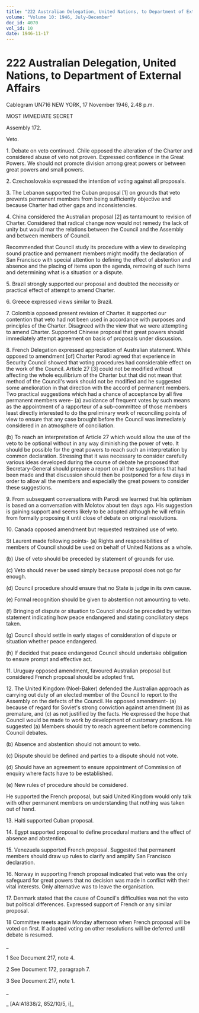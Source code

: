 ```yaml
---
title: "222 Australian Delegation, United Nations, to Department of External Affairs"
volume: "Volume 10: 1946, July-December"
doc_id: 4070
vol_id: 10
date: 1946-11-17
---
```


# 222 Australian Delegation, United Nations, to Department of External Affairs

Cablegram UN716 NEW YORK, 17 November 1946, 2.48 p.m.

MOST IMMEDIATE SECRET

Assembly 172.

Veto.

1\. Debate on veto continued. Chile opposed the alteration of the Charter and considered abuse of veto not proven. Expressed confidence in the Great Powers. We should not promote division among great powers or between great powers and small powers.

2\. Czechoslovakia expressed the intention of voting against all proposals.

3\. The Lebanon supported the Cuban proposal [1] on grounds that veto prevents permanent members from being sufficiently objective and because Charter had other gaps and inconsistencies.

4\. China considered the Australian proposal [2] as tantamount to revision of Charter. Considered that radical change now would not remedy the lack of unity but would mar the relations between the Council and the Assembly and between members of Council.

Recommended that Council study its procedure with a view to developing sound practice and permanent members might modify the declaration of San Francisco with special attention to defining the effect of abstention and absence and the placing of items upon the agenda, removing of such items and determining what is a situation or a dispute.

5\. Brazil strongly supported our proposal and doubted the necessity or practical effect of attempt to amend Charter.

6\. Greece expressed views similar to Brazil.

7\. Colombia opposed present revision of Charter. it supported our contention that veto had not been used in accordance with purposes and principles of the Charter. Disagreed with the view that we were attempting to amend Charter. Supported Chinese proposal that great powers should immediately attempt agreement on basis of proposals under discussion.

8\. French Delegation expressed appreciation of Australian statement. While opposed to amendment [of] Charter Parodi agreed that experience in Security Council showed that voting procedures had considerable effect on the work of the Council. Article 27 [3] could not be modified without affecting the whole equilibrium of the Charter but that did not mean that method of the Council's work should not be modified and he suggested some amelioration in that direction with the accord of permanent members. Two practical suggestions which had a chance of acceptance by all five permanent members were- (a) avoidance of frequent votes by such means as the appointment of a rapporteur of a sub-committee of those members least directly interested to do the preliminary work of reconciling points of view to ensure that any case brought before the Council was immediately considered in an atmosphere of conciliation.

(b) To reach an interpretation of Article 27 which would allow the use of the veto to be optional without in any way diminishing the power of veto. It should be possible for the great powers to reach such an interpretation by common declaration. Stressing that it was necessary to consider carefully various ideas developed during the course of debate he proposed that Secretary-General should prepare a report on all the suggestions that had been made and that discussion should then be postponed for a few days in order to allow all the members and especially the great powers to consider these suggestions.

9\. From subsequent conversations with Parodi we learned that his optimism is based on a conversation with Molotov about ten days ago. His suggestion is gaining support and seems likely to be adopted although he will refrain from formally proposing it until close of debate on original resolutions.

10\. Canada opposed amendment but requested restrained use of veto.

St Laurent made following points- (a) Rights and responsibilities of members of Council should be used on behalf of United Nations as a whole.

(b) Use of veto should be preceded by statement of grounds for use.

(c) Veto should never be used simply because proposal does not go far enough.

(d) Council procedure should ensure that no State is judge in its own cause.

(e) Formal recognition should be given to abstention not amounting to veto.

(f) Bringing of dispute or situation to Council should be preceded by written statement indicating how peace endangered and stating conciliatory steps taken.

(g) Council should settle in early stages of consideration of dispute or situation whether peace endangered.

(h) If decided that peace endangered Council should undertake obligation to ensure prompt and effective act.

11\. Uruguay opposed amendment, favoured Australian proposal but considered French proposal should be adopted first.

12\. The United Kingdom (Noel-Baker) defended the Australian approach as carrying out duty of an elected member of the Council to report to the Assembly on the defects of the Council. He opposed amendment- (a) because of regard for Soviet's strong conviction against amendment (b) as premature, and (c) as not justified by the facts. He expressed the hope that Council would be made to work by development of customary practices. He suggested (a) Members should try to reach agreement before commencing Council debates.

(b) Absence and abstention should not amount to veto.

(c) Dispute should be defined and parties to a dispute should not vote.

(d) Should have an agreement to ensure appointment of Commission of enquiry where facts have to be established.

(e) New rules of procedure should be considered.

He supported the French proposal, but said United Kingdom would only talk with other permanent members on understanding that nothing was taken out of hand.

13\. Haiti supported Cuban proposal.

14\. Egypt supported proposal to define procedural matters and the effect of absence and abstention.

15\. Venezuela supported French proposal. Suggested that permanent members should draw up rules to clarify and amplify San Francisco declaration.

16\. Norway in supporting French proposal indicated that veto was the only safeguard for great powers that no decision was made in conflict with their vital interests. Only alternative was to leave the organisation.

17\. Denmark stated that the cause of Council's difficulties was not the veto but political differences. Expressed support of French or any similar proposal.

18 Committee meets again Monday afternoon when French proposal will be voted on first. If adopted voting on other resolutions will be deferred until debate is resumed.

_

1 See Document 217, note 4.

2 See Document 172, paragraph 7.

3 See Document 217, note 1.

_

_ [AA:A1838/2, 852/10/5, i]_
